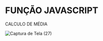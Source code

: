 # FUNÇÃO JAVASCRIPT
 CALCULO DE MÉDIA

![Captura de Tela (27)](https://user-images.githubusercontent.com/104371197/191943580-c4fb0102-4579-444b-a05f-d16e1d833f3d.png)

